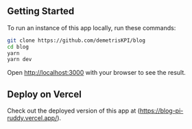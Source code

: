 ## Getting Started

To run an instance of this app locally, run these commands:

```bash
git clone https://github.com/demetrisKPI/blog
cd blog
yarn
yarn dev
```

Open [http://localhost:3000](http://localhost:3000) with your browser to see the result.


## Deploy on Vercel

Check out the deployed version of this app at (https://blog-pi-ruddy.vercel.app/).
